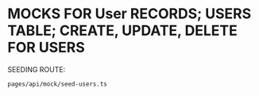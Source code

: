 # MOCKS FOR User RECORDS; USERS TABLE; CREATE, UPDATE, DELETE FOR USERS

SEEDING ROUTE:

`pages/api/mock/seed-users.ts`




